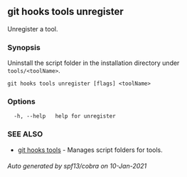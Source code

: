 ## git hooks tools unregister

Unregister a tool.

### Synopsis

Uninstall the script folder in the installation
directory under `tools/<toolName>`.

```
git hooks tools unregister [flags] <toolName>
```

### Options

```
  -h, --help   help for unregister
```

### SEE ALSO

* [git hooks tools](git_hooks_tools.md)	 - Manages script folders for tools.

###### Auto generated by spf13/cobra on 10-Jan-2021
